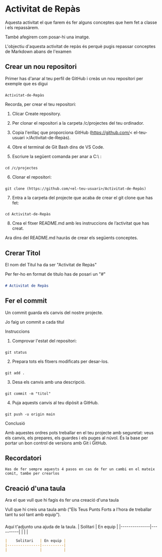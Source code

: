 # Activitat de Repàs 

Aquesta activitat el que farem és fer alguns conceptes que hem fet a classe i els repassàrem.

També afegirem com posar-hi una imatge. 

L'objectiu d'aquesta activitat de repàs és perquè pugis repassar conceptes de Markdown abans de l'examen

## Crear un nou repositori 

Primer has d'anar al teu perfil de GitHub i creàs un nou repositori per exemple que es digui 
### 
    Activitat-de-Repàs 

Recorda, per crear el teu repositori:

1. Clicar Create repository.

2. Per clonar el repositori a la carpeta /c/projectes del teu ordinador.

3. Copia l'enllaç que proporciona GitHub (https://github.com/< el-teu-usuari >/Activitat-de-Repàs).

4. Obre el terminal de Git Bash dins de VS Code.

5. Escriure la següent comanda per anar a C:\ :
###
    cd /c/projectes

6. Clonar el repositori:

### 
    git clone (https://github.com/<el-teu-usuari>/Activitat-de-Repàs)

7. Entra a la carpeta del projecte que acaba de crear el git clone que has fet:

###
    cd Activitat-de-Repàs 

8. Crea el fitxer README.md amb les instruccions de l’activitat que has creat.

Ara dins del README.md hauràs de crear els següents conceptes.



## Crerar Titol 
El nom del Titul ha da ser "Activitat de Repàs"

 Per fer-ho en format de titulo has de posari un "#" 

###
```markdown
# Activitat de Repàs
```

## Fer el commit 

Un commit guarda els canvis del nostre projecte.

Jo faig un commit a cada titul 

Instruccions 

1. Comprovar l'estat del repositori:

### 
    git status

2. Prepara tots els fitxers modificats per desar-los.

### 
    git add .

3.  Desa els canvis amb una descripció.

### 
    git commit -m "titol"

4. Puja aquests canvis al teu dipòsit a GitHub.

### 
    git push -u origin main

Conclusió

Amb aquestes ordres pots treballar en el teu projecte amb seguretat: veus els canvis, els prepares, els guardes i els puges al núvol. És la base per portar un bon control de versions amb Git i GitHub.

## Recordatori 
    Has de fer sempre aquests 4 pasos en cas de fer un cambi en el mateix comit, tambe per crearlos 

## Creació d'una taula
Ara el que vull que hi fagis és fer una creació d'una taula

Vull que hi creis una taula amb ("Els Teus Punts Forts a l'hora de treballar tant tu sol tant amb equip").



### 
Aquí t'adjunto una ajuda de la taula.
|    Solitari   | En equip |
|---------------|----------|
|               |          |

```markdown
|    Solitari   | En equip |
|---------------|----------|
|               |          |
```

